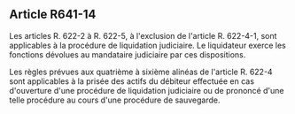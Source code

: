 Article R641-14
----
Les articles R. 622-2 à R. 622-5, à l'exclusion de l'article R. 622-4-1, sont
applicables à la procédure de liquidation judiciaire. Le liquidateur exerce les
fonctions dévolues au mandataire judiciaire par ces dispositions.

Les règles prévues aux quatrième à sixième alinéas de l'article R. 622-4 sont
applicables à la prisée des actifs du débiteur effectuée en cas d'ouverture
d'une procédure de liquidation judiciaire ou de prononcé d'une telle procédure
au cours d'une procédure de sauvegarde.
